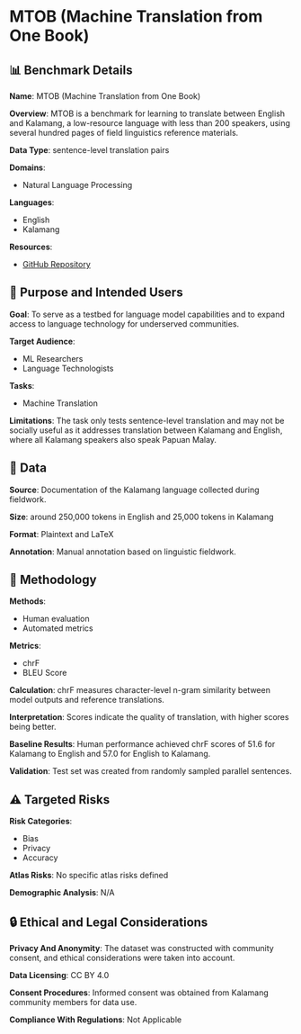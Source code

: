 # MTOB (Machine Translation from One Book)

## 📊 Benchmark Details

**Name**: MTOB (Machine Translation from One Book)

**Overview**: MTOB is a benchmark for learning to translate between English and Kalamang, a low-resource language with less than 200 speakers, using several hundred pages of field linguistics reference materials.

**Data Type**: sentence-level translation pairs

**Domains**:
- Natural Language Processing

**Languages**:
- English
- Kalamang

**Resources**:
- [GitHub Repository](https://github.com/dictionaria/kalamang)

## 🎯 Purpose and Intended Users

**Goal**: To serve as a testbed for language model capabilities and to expand access to language technology for underserved communities.

**Target Audience**:
- ML Researchers
- Language Technologists

**Tasks**:
- Machine Translation

**Limitations**: The task only tests sentence-level translation and may not be socially useful as it addresses translation between Kalamang and English, where all Kalamang speakers also speak Papuan Malay.

## 💾 Data

**Source**: Documentation of the Kalamang language collected during fieldwork.

**Size**: around 250,000 tokens in English and 25,000 tokens in Kalamang

**Format**: Plaintext and LaTeX

**Annotation**: Manual annotation based on linguistic fieldwork.

## 🔬 Methodology

**Methods**:
- Human evaluation
- Automated metrics

**Metrics**:
- chrF
- BLEU Score

**Calculation**: chrF measures character-level n-gram similarity between model outputs and reference translations.

**Interpretation**: Scores indicate the quality of translation, with higher scores being better.

**Baseline Results**: Human performance achieved chrF scores of 51.6 for Kalamang to English and 57.0 for English to Kalamang.

**Validation**: Test set was created from randomly sampled parallel sentences.

## ⚠️ Targeted Risks

**Risk Categories**:
- Bias
- Privacy
- Accuracy

**Atlas Risks**:
No specific atlas risks defined

**Demographic Analysis**: N/A

## 🔒 Ethical and Legal Considerations

**Privacy And Anonymity**: The dataset was constructed with community consent, and ethical considerations were taken into account.

**Data Licensing**: CC BY 4.0

**Consent Procedures**: Informed consent was obtained from Kalamang community members for data use.

**Compliance With Regulations**: Not Applicable
